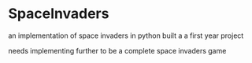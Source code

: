 # SpaceInvaders
an implementation of space invaders in python 
built a a first year project 

needs implementing further to be a complete space invaders game
